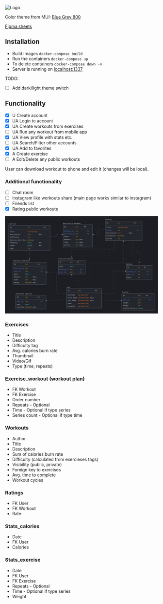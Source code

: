 ![Logo](https://github.com/justdodo27/gymshare/blob/main/logo.svg)

Color theme from MUI: [Blue Grey 800](https://material.io/resources/color/#!/?view.left=0&view.right=0&primary.color=37474F)

[Figma sheets](https://www.figma.com/file/NBXKdLdnr68XTPzFJYrgUF/Mobile-View-Gymshare?node-id=0%3A1)

## Installation
- Build images ```docker-compose build```
- Run the containers ```docker-compose up```
- To delete containers ```docker-compose down -v```
- Server is running on [localhost:1337](http://localhost:1337)

TODO:
- [ ] Add dark/light theme switch

## Functionality
- [x] U Create account
- [x] UA Login to account
- [x] UA Create workouts from exercises
- [ ] UA Run any workout from mobile app
- [x] UA View profile with stats etc.
- [ ] UA Search/Filter other accounts
- [x] UA Add to favorites
- [x] A Create exercise
- [ ] A Edit/Delete any public workouts

User can download workout to phone and edit it (changes will be local).

### Additional functionality
- [ ] Chat room
- [ ] Instagram like workouts share (main page works similar to instagram)
- [ ] Friends list
- [x] Rating public workouts

![Database Model](https://github.com/justdodo27/gymshare/blob/main/schemat_bazy_danych.png)

### Exercises
- Title
- Description
- Difficulty tag
- Avg. calories burn rate
- Thumbnail
- Video/Gif
- Type (time, repeats)

### Exercise_workout (workout plan)
- FK Workout
- FK Exercise
- Order number
- Repeats - Optional
- Time - Optional if type series
- Series count - Optional if type time

### Workouts
- Author
- Title
- Description
- Sum of calories burn rate
- Difficulty (calculated from exercieses tags)
- Visibility (public, private)
- Foreign key to exercises
- Avg. time to complete
- Workout cycles

### Ratings
- FK User
- FK Workout
- Rate

### Stats_calories
- Date
- FK User
- Calories

### Stats_exercise
- Date
- FK User
- FK Exercise
- Repeats - Optional
- Time - Optional if type series
- Weight
